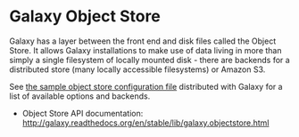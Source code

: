 # Galaxy Object Store

Galaxy has a layer between the front end and disk files called the Object Store. It allows Galaxy installations to make use of data living in more than simply a single filesystem of locally mounted disk - there are backends for a distributed store (many locally accessible filesystems) or Amazon S3. 

See [the sample object store configuration file](https://github.com/galaxyproject/galaxy/blob/dev/config/object_store_conf.xml.sample)
distributed with Galaxy for a list of available options and backends.

* Object Store API documentation: http://galaxy.readthedocs.org/en/stable/lib/galaxy.objectstore.html
